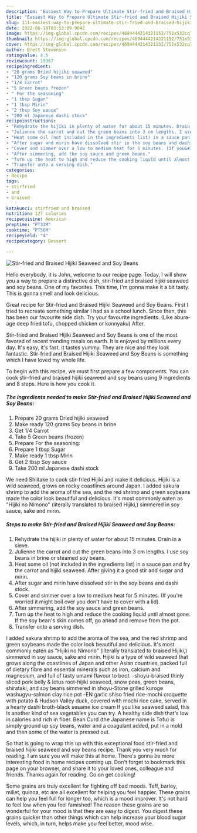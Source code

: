 ```yaml
---
description: "Easiest Way to Prepare Ultimate Stir-fried and Braised Hijiki Seaweed and Soy Beans"
title: "Easiest Way to Prepare Ultimate Stir-fried and Braised Hijiki Seaweed and Soy Beans"
slug: 111-easiest-way-to-prepare-ultimate-stir-fried-and-braised-hijiki-seaweed-and-soy-beans
date: 2022-06-18T03:53:09.904Z
image: https://img-global.cpcdn.com/recipes/4694444214321152/751x532cq70/stir-fried-and-braised-hijiki-seaweed-and-soy-beans-recipe-main-photo.jpg
thumbnail: https://img-global.cpcdn.com/recipes/4694444214321152/751x532cq70/stir-fried-and-braised-hijiki-seaweed-and-soy-beans-recipe-main-photo.jpg
cover: https://img-global.cpcdn.com/recipes/4694444214321152/751x532cq70/stir-fried-and-braised-hijiki-seaweed-and-soy-beans-recipe-main-photo.jpg
author: Brett Stevenson
ratingvalue: 4.5
reviewcount: 19367
recipeingredient:
- "20 grams Dried hijiki seaweed"
- "120 grams Soy beans in brine"
- "1/4 Carrot"
- "5 Green beans frozen"
- " For the seasoning"
- "1 tbsp Sugar"
- "1 tbsp Mirin"
- "2 tbsp Soy sauce"
- "200 ml Japanese dashi stock"
recipeinstructions:
- "Rehydrate the hijiki in plenty of water for about 15 minutes. Drain in a sieve."
- "Julienne the carrot and cut the green beans into 3 cm lengths. I use soy beans in brine or steamed soy beans."
- "Heat some oil (not included in the ingredients list) in a sauce pan and fry the carrot and hijiki seaweed. After giving it a good stir add sugar and mirin."
- "After sugar and mirin have dissolved stir in the soy beans and dashi stock."
- "Cover and simmer over a low to medium heat for 5 minutes. (If you&#39;re worried it might boil over you don&#39;t have to cover with a lid)."
- "After simmering, add the soy sauce and green beans."
- "Turn up the heat to high and reduce the cooking liquid until almost gone. If the soy bean&#39;s skin comes off, go ahead and remove from the pot."
- "Transfer onto a serving dish."
categories:
- Recipe
tags:
- stirfried
- and
- braised

katakunci: stirfried and braised 
nutrition: 127 calories
recipecuisine: American
preptime: "PT33M"
cooktime: "PT56M"
recipeyield: "4"
recipecategory: Dessert

---
```



![Stir-fried and Braised Hijiki Seaweed and Soy Beans](https://img-global.cpcdn.com/recipes/4694444214321152/751x532cq70/stir-fried-and-braised-hijiki-seaweed-and-soy-beans-recipe-main-photo.jpg)

Hello everybody, it is John, welcome to our recipe page. Today, I will show you a way to prepare a distinctive dish, stir-fried and braised hijiki seaweed and soy beans. One of my favorites. This time, I'm gonna make it a bit tasty. This is gonna smell and look delicious.

Great recipe for Stir-fried and Braised Hijiki Seaweed and Soy Beans. First I tried to recreate something similar I had as a school lunch. Since then, this has been our favourite side dish. Try your favourite ingredients. (Like abura-age deep fried tofu, chopped chicken or konnyaku) After.

Stir-fried and Braised Hijiki Seaweed and Soy Beans is one of the most favored of recent trending meals on earth. It is enjoyed by millions every day. It's easy, it's fast, it tastes yummy. They are nice and they look fantastic. Stir-fried and Braised Hijiki Seaweed and Soy Beans is something which I have loved my whole life.


To begin with this recipe, we must first prepare a few components. You can cook stir-fried and braised hijiki seaweed and soy beans using 9 ingredients and 8 steps. Here is how you cook it.

<!--inarticleads1-->

##### The ingredients needed to make Stir-fried and Braised Hijiki Seaweed and Soy Beans:

1. Prepare 20 grams Dried hijiki seaweed
1. Make ready 120 grams Soy beans in brine
1. Get 1/4 Carrot
1. Take 5 Green beans (frozen)
1. Prepare  For the seasoning:
1. Prepare 1 tbsp Sugar
1. Make ready 1 tbsp Mirin
1. Get 2 tbsp Soy sauce
1. Take 200 ml Japanese dashi stock


We need Shiitake to cook stir-fried Hijiki and make it delicious. Hijiki is a wild seaweed, grows on rocky coastlines around Japan. I added sakura shrimp to add the aroma of the sea, and the red shrimp and green soybeans made the color look beautiful and delicious. It&#39;s most commonly eaten as &#34;Hijiki no Nimono&#34; (literally translated to braised Hijiki,) simmered in soy sauce, sake and mirin. 

<!--inarticleads2-->

##### Steps to make Stir-fried and Braised Hijiki Seaweed and Soy Beans:

1. Rehydrate the hijiki in plenty of water for about 15 minutes. Drain in a sieve.
1. Julienne the carrot and cut the green beans into 3 cm lengths. I use soy beans in brine or steamed soy beans.
1. Heat some oil (not included in the ingredients list) in a sauce pan and fry the carrot and hijiki seaweed. After giving it a good stir add sugar and mirin.
1. After sugar and mirin have dissolved stir in the soy beans and dashi stock.
1. Cover and simmer over a low to medium heat for 5 minutes. (If you&#39;re worried it might boil over you don&#39;t have to cover with a lid).
1. After simmering, add the soy sauce and green beans.
1. Turn up the heat to high and reduce the cooking liquid until almost gone. If the soy bean&#39;s skin comes off, go ahead and remove from the pot.
1. Transfer onto a serving dish.


I added sakura shrimp to add the aroma of the sea, and the red shrimp and green soybeans made the color look beautiful and delicious. It&#39;s most commonly eaten as &#34;Hijiki no Nimono&#34; (literally translated to braised Hijiki,) simmered in soy sauce, sake and mirin. Hijiki is a type of wild seaweed that grows along the coastlines of Japan and other Asian countries, packed full of dietary fibre and essential minerals such as iron, calcium and magnesium, and full of tasty umami flavour to boot. -shoyu-braised thinly sliced pork belly &amp; lotus root-hijiki seaweed, snow peas, green beans, shirataki, and soy beans simmered in shoyu-Stone grilled kuroge washugyu-salmon clay rice pot -EN garlic shiso fried rice-mochi croquette with potato &amp; Hudson Valley duck, covered with mochi rice cake, served in a hearty dashi broth-black sesame ice cream If you like seaweed salad, this is another kind of sea vegetables you can try. A healthy side dish that&#39;s low in calories and rich in fiber. Bean Curd (the Japanese name is Tofu) is simply ground up soy beans, water and a coagulant added, put in a mold and then some of the water is pressed out. 

So that is going to wrap this up with this exceptional food stir-fried and braised hijiki seaweed and soy beans recipe. Thank you very much for reading. I am sure you will make this at home. There's gonna be more interesting food in home recipes coming up. Don't forget to bookmark this page on your browser, and share it to your loved ones, colleague and friends. Thanks again for reading. Go on get cooking!

Some grains are truly excellent for fighting off bad moods. Teff, barley, millet, quinoa, etc are all excellent for helping you feel happier. These grains can help you feel full for longer too, which is a mood improver. It's not hard to feel low when you feel famished! The reason these grains are so wonderful for your mood is that they are easy to digest. You digest these grains quicker than other things which can help increase your blood sugar levels, which, in turn, helps make you feel better, mood wise.
